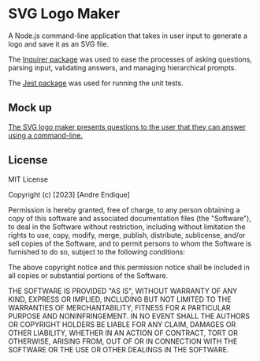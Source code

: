 # SVG Logo Maker

A Node.js command-line application that takes in user input to generate a logo and save it as an SVG file.

The [Inquirer package](https://www.npmjs.com/package/inquirer/v/8.2.4) was used to ease the processes of asking questions, parsing input, validating answers, and managing hierarchical prompts.

The [Jest package](https://www.npmjs.com/package/jest) was used for running the unit tests.

## Mock up

[The SVG logo maker presents questions to the user that they can answer using a command-line.](https://drive.google.com/file/d/10KgMHTDlirm89FyIKTtgd-QqOOD-Oe0x/view)

## License

MIT License

Copyright (c) [2023] [Andre Endique]

Permission is hereby granted, free of charge, to any person obtaining a copy
of this software and associated documentation files (the "Software"), to deal
in the Software without restriction, including without limitation the rights
to use, copy, modify, merge, publish, distribute, sublicense, and/or sell
copies of the Software, and to permit persons to whom the Software is
furnished to do so, subject to the following conditions:

The above copyright notice and this permission notice shall be included in all
copies or substantial portions of the Software.

THE SOFTWARE IS PROVIDED "AS IS", WITHOUT WARRANTY OF ANY KIND, EXPRESS OR
IMPLIED, INCLUDING BUT NOT LIMITED TO THE WARRANTIES OF MERCHANTABILITY,
FITNESS FOR A PARTICULAR PURPOSE AND NONINFRINGEMENT. IN NO EVENT SHALL THE
AUTHORS OR COPYRIGHT HOLDERS BE LIABLE FOR ANY CLAIM, DAMAGES OR OTHER
LIABILITY, WHETHER IN AN ACTION OF CONTRACT, TORT OR OTHERWISE, ARISING FROM,
OUT OF OR IN CONNECTION WITH THE SOFTWARE OR THE USE OR OTHER DEALINGS IN THE
SOFTWARE.